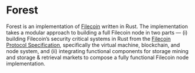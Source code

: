 # Forest

Forest is an implementation of [Filecoin](https://filecoin.io/) written in Rust. The implementation takes a modular approach to building a full Filecoin node in two parts — (i) building Filecoin’s security critical systems in Rust from the [Filecoin Protocol Specification](https://filecoin-project.github.io/specs/), specifically the virtual machine, blockchain, and node system, and (ii) integrating functional components for storage mining and storage & retrieval markets to compose a fully functional Filecoin node implementation.